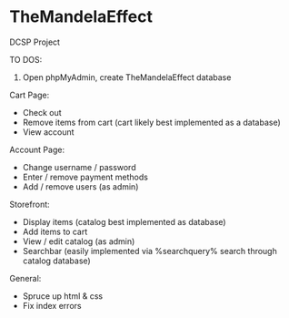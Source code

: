 # TheMandelaEffect
DCSP Project

TO DOS:
1. Open phpMyAdmin, create TheMandelaEffect database


Cart Page:
- Check out
- Remove items from cart (cart likely best implemented as a database)
- View account

Account Page:
- Change username / password
- Enter / remove payment methods
- Add / remove users (as admin)

Storefront:
- Display items (catalog best implemented as database)
- Add items to cart
- View / edit catalog (as admin)
- Searchbar (easily implemented via %searchquery% search through catalog database)

General:
- Spruce up html & css
- Fix index errors
